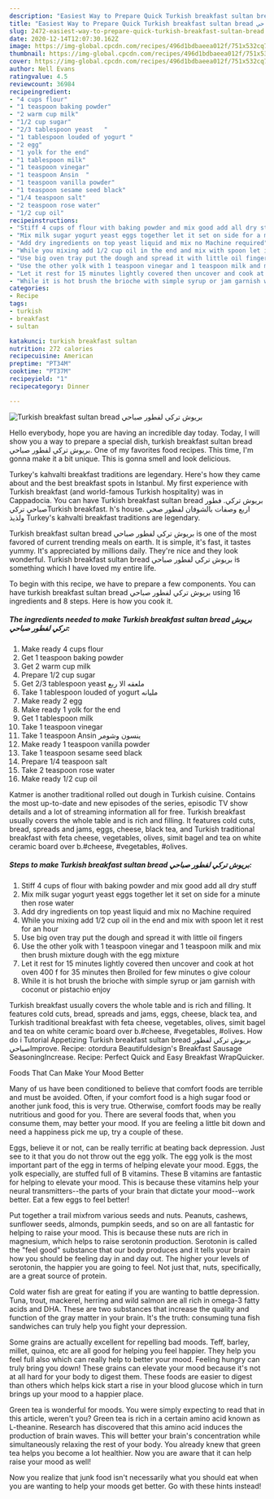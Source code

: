 ```yaml
---
description: "Easiest Way to Prepare Quick Turkish breakfast sultan bread بريوش تركي لفطور صباحي"
title: "Easiest Way to Prepare Quick Turkish breakfast sultan bread بريوش تركي لفطور صباحي"
slug: 2472-easiest-way-to-prepare-quick-turkish-breakfast-sultan-bread
date: 2020-12-14T12:07:30.162Z
image: https://img-global.cpcdn.com/recipes/496d1bdbaeea012f/751x532cq70/turkish-breakfast-sultan-bread-بريوش-تركي-لفطور-صباحي-recipe-main-photo.jpg
thumbnail: https://img-global.cpcdn.com/recipes/496d1bdbaeea012f/751x532cq70/turkish-breakfast-sultan-bread-بريوش-تركي-لفطور-صباحي-recipe-main-photo.jpg
cover: https://img-global.cpcdn.com/recipes/496d1bdbaeea012f/751x532cq70/turkish-breakfast-sultan-bread-بريوش-تركي-لفطور-صباحي-recipe-main-photo.jpg
author: Nell Evans
ratingvalue: 4.5
reviewcount: 36984
recipeingredient:
- "4 cups flour"
- "1 teaspoon baking powder"
- "2 warm cup milk"
- "1/2 cup sugar"
- "2/3 tablespoon yeast   "
- "1 tablespoon louded of yogurt "
- "2 egg"
- "1 yolk for the end"
- "1 tablespoon milk"
- "1 teaspoon vinegar"
- "1 teaspoon Ansin  "
- "1 teaspoon vanilla powder"
- "1 teaspoon sesame seed black"
- "1/4 teaspoon salt"
- "2 teaspoon rose water"
- "1/2 cup oil"
recipeinstructions:
- "Stiff 4 cups of flour with baking powder and mix good add all dry stuff"
- "Mix milk sugar yogurt yeast eggs together let it set on side for a minute then rose water"
- "Add dry ingredients on top yeast liquid and mix no Machine required"
- "While you mixing add 1/2 cup oil in the end and mix with spoon let it rest for an hour"
- "Use big oven tray put the dough and spread it with little oil fingers"
- "Use the other yolk with 1 teaspoon vinegar and 1 teaspoon milk and mix then brush mixture dough with the egg mixture"
- "Let it rest for 15 minutes lightly covered then uncover and cook at hot oven 400 f for 35 minutes then Broiled for few minutes o give colour"
- "While it is hot brush the brioche with simple syrup or jam garnish with coconut or pistachio enjoy"
categories:
- Recipe
tags:
- turkish
- breakfast
- sultan

katakunci: turkish breakfast sultan 
nutrition: 272 calories
recipecuisine: American
preptime: "PT34M"
cooktime: "PT37M"
recipeyield: "1"
recipecategory: Dinner

---
```



![Turkish breakfast sultan bread بريوش تركي لفطور صباحي](https://img-global.cpcdn.com/recipes/496d1bdbaeea012f/751x532cq70/turkish-breakfast-sultan-bread-بريوش-تركي-لفطور-صباحي-recipe-main-photo.jpg)

Hello everybody, hope you are having an incredible day today. Today, I will show you a way to prepare a special dish, turkish breakfast sultan bread بريوش تركي لفطور صباحي. One of my favorites food recipes. This time, I'm gonna make it a bit unique. This is gonna smell and look delicious.

Turkey&#39;s kahvalti breakfast traditions are legendary. Here&#39;s how they came about and the best breakfast spots in Istanbul. My first experience with Turkish breakfast (and world-famous Turkish hospitality) was in Cappadocia. You can have Turkish breakfast sultan bread بريوش تركي. فطور صباحي تركيTurkish breakfast. h&#39;s house. اربع وصفات بالشوفان لفطور صحي ولذيذ Turkey&#39;s kahvalti breakfast traditions are legendary.

Turkish breakfast sultan bread بريوش تركي لفطور صباحي is one of the most favored of current trending meals on earth. It is simple, it's fast, it tastes yummy. It's appreciated by millions daily. They're nice and they look wonderful. Turkish breakfast sultan bread بريوش تركي لفطور صباحي is something which I have loved my entire life.


To begin with this recipe, we have to prepare a few components. You can have turkish breakfast sultan bread بريوش تركي لفطور صباحي using 16 ingredients and 8 steps. Here is how you cook it.

<!--inarticleads1-->

##### The ingredients needed to make Turkish breakfast sultan bread بريوش تركي لفطور صباحي:

1. Make ready 4 cups flour
1. Get 1 teaspoon baking powder
1. Get 2 warm cup milk
1. Prepare 1/2 cup sugar
1. Get 2/3 tablespoon yeast ملعقه الا ربع
1. Take 1 tablespoon louded of yogurt مليانه
1. Make ready 2 egg
1. Make ready 1 yolk for the end
1. Get 1 tablespoon milk
1. Take 1 teaspoon vinegar
1. Take 1 teaspoon Ansin ينسون وشومر
1. Make ready 1 teaspoon vanilla powder
1. Take 1 teaspoon sesame seed black
1. Prepare 1/4 teaspoon salt
1. Take 2 teaspoon rose water
1. Make ready 1/2 cup oil


Katmer is another traditional rolled out dough in Turkish cuisine. Contains the most up-to-date and new episodes of the series, episodic TV show details and a lot of streaming information all for free. Turkish breakfast usually covers the whole table and is rich and filling. It features cold cuts, bread, spreads and jams, eggs, cheese, black tea, and Turkish traditional breakfast with feta cheese, vegetables, olives, simit bagel and tea on white ceramic board over b.#cheese, #vegetables, #olives. 

<!--inarticleads2-->

##### Steps to make Turkish breakfast sultan bread بريوش تركي لفطور صباحي:

1. Stiff 4 cups of flour with baking powder and mix good add all dry stuff
1. Mix milk sugar yogurt yeast eggs together let it set on side for a minute then rose water
1. Add dry ingredients on top yeast liquid and mix no Machine required
1. While you mixing add 1/2 cup oil in the end and mix with spoon let it rest for an hour
1. Use big oven tray put the dough and spread it with little oil fingers
1. Use the other yolk with 1 teaspoon vinegar and 1 teaspoon milk and mix then brush mixture dough with the egg mixture
1. Let it rest for 15 minutes lightly covered then uncover and cook at hot oven 400 f for 35 minutes then Broiled for few minutes o give colour
1. While it is hot brush the brioche with simple syrup or jam garnish with coconut or pistachio enjoy


Turkish breakfast usually covers the whole table and is rich and filling. It features cold cuts, bread, spreads and jams, eggs, cheese, black tea, and Turkish traditional breakfast with feta cheese, vegetables, olives, simit bagel and tea on white ceramic board over b.#cheese, #vegetables, #olives. How do i Tutorial Appetizing Turkish breakfast sultan bread بريوش تركي لفطور صباحيImprove. Recipe: otordura Beautifuldesign&#39;s Breakfast Sausage SeasoningIncrease. Recipe: Perfect Quick and Easy Breakfast WrapQuicker. 

Foods That Can Make Your Mood Better


Many of us have been conditioned to believe that comfort foods are terrible and must be avoided. Often, if your comfort food is a high sugar food or another junk food, this is very true. Otherwise, comfort foods may be really nutritious and good for you. There are several foods that, when you consume them, may better your mood. If you are feeling a little bit down and need a happiness pick me up, try a couple of these.

Eggs, believe it or not, can be really terrific at beating back depression. Just see to it that you do not throw out the egg yolk. The egg yolk is the most important part of the egg in terms of helping elevate your mood. Eggs, the yolk especially, are stuffed full of B vitamins. These B vitamins are fantastic for helping to elevate your mood. This is because these vitamins help your neural transmitters--the parts of your brain that dictate your mood--work better. Eat a few eggs to feel better!

Put together a trail mixfrom various seeds and nuts. Peanuts, cashews, sunflower seeds, almonds, pumpkin seeds, and so on are all fantastic for helping to raise your mood. This is because these nuts are rich in magnesium, which helps to raise serotonin production. Serotonin is called the "feel good" substance that our body produces and it tells your brain how you should be feeling day in and day out. The higher your levels of serotonin, the happier you are going to feel. Not just that, nuts, specifically, are a great source of protein.

Cold water fish are great for eating if you are wanting to battle depression. Tuna, trout, mackerel, herring and wild salmon are all rich in omega-3 fatty acids and DHA. These are two substances that increase the quality and function of the gray matter in your brain. It's the truth: consuming tuna fish sandwiches can truly help you fight your depression. 

Some grains are actually excellent for repelling bad moods. Teff, barley, millet, quinoa, etc are all good for helping you feel happier. They help you feel full also which can really help to better your mood. Feeling hungry can truly bring you down! These grains can elevate your mood because it's not at all hard for your body to digest them. These foods are easier to digest than others which helps kick start a rise in your blood glucose which in turn brings up your mood to a happier place.

Green tea is wonderful for moods. You were simply expecting to read that in this article, weren't you? Green tea is rich in a certain amino acid known as L-theanine. Research has discovered that this amino acid induces the production of brain waves. This will better your brain's concentration while simultaneously relaxing the rest of your body. You already knew that green tea helps you become a lot healthier. Now you are aware that it can help raise your mood as well!

Now you realize that junk food isn't necessarily what you should eat when you are wanting to help your moods get better. Go  with  these hints  instead!


